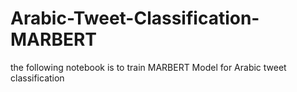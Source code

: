 # Arabic-Tweet-Classification-MARBERT
the following notebook is to train MARBERT Model for Arabic tweet classification 
